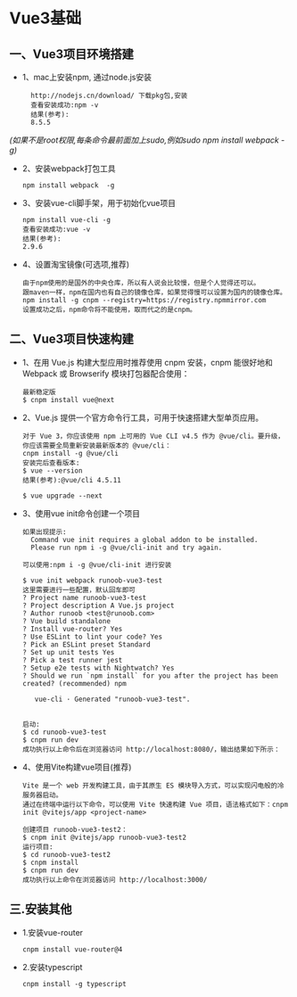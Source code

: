 # Vue3基础

## 一、Vue3项目环境搭建
* 1、mac上安装npm, 通过node.js安装
  ```
    http://nodejs.cn/download/ 下载pkg包,安装
    查看安装成功:npm -v
    结果(参考):
    8.5.5
  ```

*(如果不是root权限,每条命令最前面加上sudo,例如sudo npm install webpack -g)*
* 2、安装webpack打包工具
  ```
  npm install webpack  -g
  ```
  
* 3、安装vue-cli脚手架，用于初始化vue项目
  ```
  npm install vue-cli -g
  查看安装成功:vue -v
  结果(参考):
  2.9.6
  ```

* 4、设置淘宝镜像(可选项,推荐)
  ```
  由于npm使用的是国外的中央仓库，所以有人说会比较慢，但是个人觉得还可以。
  跟maven一样，npm在国内也有自己的镜像仓库，如果觉得慢可以设置为国内的镜像仓库。
  npm install -g cnpm --registry=https://registry.npmmirror.com
  设置成功之后，npm命令将不能使用，取而代之的是cnpm。
  ```

## 二、Vue3项目快速构建
* 1、在用 Vue.js 构建大型应用时推荐使用 cnpm 安装，cnpm 能很好地和 Webpack 或 Browserify 模块打包器配合使用：
  ```
  最新稳定版
  $ cnpm install vue@next
  ```

* 2、Vue.js 提供一个官方命令行工具，可用于快速搭建大型单页应用。
  ```
  对于 Vue 3，你应该使用 npm 上可用的 Vue CLI v4.5 作为 @vue/cli。要升级，你应该需要全局重新安装最新版本的 @vue/cli：
  cnpm install -g @vue/cli
  安装完后查看版本:
  $ vue --version
  结果(参考):@vue/cli 4.5.11
  
  $ vue upgrade --next
  ```

* 3、使用vue init命令创建一个项目
  ```
  如果出现提示:
    Command vue init requires a global addon to be installed.
    Please run npm i -g @vue/cli-init and try again.
    
  可以使用:npm i -g @vue/cli-init 进行安装
  ```
  ```
  $ vue init webpack runoob-vue3-test
  这里需要进行一些配置，默认回车即可
  ? Project name runoob-vue3-test
  ? Project description A Vue.js project
  ? Author runoob <test@runoob.com>
  ? Vue build standalone
  ? Install vue-router? Yes
  ? Use ESLint to lint your code? Yes
  ? Pick an ESLint preset Standard
  ? Set up unit tests Yes
  ? Pick a test runner jest
  ? Setup e2e tests with Nightwatch? Yes
  ? Should we run `npm install` for you after the project has been created? (recommended) npm

     vue-cli · Generated "runoob-vue3-test".


  启动:
  $ cd runoob-vue3-test
  $ cnpm run dev
  成功执行以上命令后在浏览器访问 http://localhost:8080/，输出结果如下所示：
  ```

* 4、使用Vite构建vue项目(推荐)
  ```
  Vite 是一个 web 开发构建工具，由于其原生 ES 模块导入方式，可以实现闪电般的冷服务器启动。
  通过在终端中运行以下命令，可以使用 Vite 快速构建 Vue 项目，语法格式如下：cnpm init @vitejs/app <project-name>
  
  创建项目 runoob-vue3-test2：
  $ cnpm init @vitejs/app runoob-vue3-test2
  运行项目:
  $ cd runoob-vue3-test2
  $ cnpm install
  $ cnpm run dev
  成功执行以上命令在浏览器访问 http://localhost:3000/
  ```

## 三.安装其他
 * 1.安装vue-router
   ```
   cnpm install vue-router@4
   ```
  * 2.安装typescript
    ```
    cnpm install -g typescript
    ```

  
